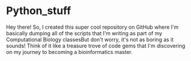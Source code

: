 # Python_stuff
Hey there! So, I created this super cool repository on GitHub where I'm basically dumping all of the scripts that I'm writing as part of my Computational Biology classesBut don't worry, it's not as boring as it sounds! Think of it like a treasure trove of code gems that I'm discovering on my journey to becoming a bioinformatics master.
